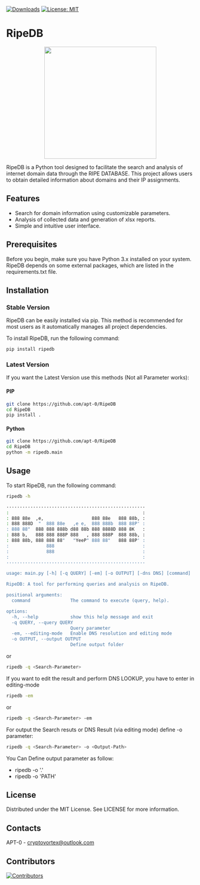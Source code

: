 [![Downloads](https://static.pepy.tech/badge/ripedb)](https://pepy.tech/project/ripedb)
[![License: MIT](https://img.shields.io/badge/License-MIT-yellow.svg)](https://opensource.org/licenses/MIT)

# RipeDB
<p align="center">
  <img src="https://github.com/apt-0/RipeDB/blob/main/assets/RipeDB_Image.jpg" width="300" height="300">
</p>

RipeDB is a Python tool designed to facilitate the search and analysis of internet domain data through the RIPE DATABASE. This project allows users to obtain detailed information about domains and their IP assignments.

## Features

- Search for domain information using customizable parameters.
- Analysis of collected data and generation of xlsx reports.
- Simple and intuitive user interface.

## Prerequisites

Before you begin, make sure you have Python 3.x installed on your system. RipeDB depends on some external packages, which are listed in the requirements.txt file.

## Installation

### Stable Version
RipeDB can be easily installed via pip. This method is recommended for most users as it automatically manages all project dependencies.

To install RipeDB, run the following command:

```bash
pip install ripedb
```

### Latest Version
If you want the Latest Version use this methods (Not all Parameter works):

#### PIP
```bash
git clone https://github.com/apt-0/RipeDB
cd RipeDB
pip install .
```
#### Python
```bash
git clone https://github.com/apt-0/RipeDB
cd RipeDB
python -m ripedb.main
```

## Usage
To start RipeDB, run the following command:
```bash
ripedb -h

····················································
:                                                  :
: 888 88e  ,e,                  888 88e   888 88b, :
: 888 888D  "  888 88e   ,e e,  888 888b  888 88P' :
: 888 88"  888 888 888b d88 88b 888 8888D 888 8K   :
: 888 b,   888 888 888P 888   , 888 888P  888 88b, :
: 888 88b, 888 888 88"   "YeeP" 888 88"   888 88P' :
:              888                                 :
:              888                                 :
:                                                  :
····················································

usage: main.py [-h] [-q QUERY] [-em] [-o OUTPUT] [-dns DNS] [command]

RipeDB: A tool for performing queries and analysis on RipeDB.

positional arguments:
  command               The command to execute (query, help).

options:
  -h, --help            show this help message and exit
  -q QUERY, --query QUERY
                        Query parameter
  -em, --editing-mode   Enable DNS resolution and editing mode
  -o OUTPUT, --output OUTPUT
                        Define output folder
```
or

```bash
ripedb -q <Search-Parameter>
```
If you want to edit the result and perform DNS LOOKUP, you have to enter in editing-mode

```bash
ripedb -em
```
or 

```bash
ripedb -q <Search-Parameter> -em
```

For output the Search resuts or DNS Result (via editing mode) define -o parameter:
```bash
ripedb -q <Search-Parameter> -o <Output-Path>
```
You Can Define output parameter as follow:
- ripedb -o '.'
- ripedb -o 'PATH'

## License
Distributed under the MIT License. See LICENSE for more information.

## Contacts
APT-0  - cryptovortex@outlook.com

## Contributors
[![Contributors](https://contrib.rocks/image?repo=apt-0/RipeDB)](https://github.com/apt-0/RipeDB/graphs/contributors)